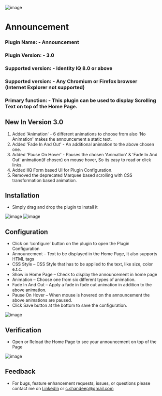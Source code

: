 ![image](https://github.com/shandeepc/Announcement/assets/42472392/1458912c-7e31-409b-9e92-d70f7dfbb8b1)

# Announcement

### Plugin Name: - Announcement
### Plugin Version: - 3.0
### Supported version: - Identity IQ 8.0 or above 
### Supported version: - Any Chromium or Firefox browser (Internet Explorer not supported)
### Primary function: - This plugin can be used to display Scrolling Text on top of the Home Page.

## New In Version 3.0
1. Added 'Animation' - 6 different animations to choose from also 'No Animation' makes the announcement a static text.
2. Added 'Fade In And Out' - An additional animation to the above chosen one.
3. Added 'Pause On Hover' - Pauses the chosen 'Animation' & 'Fade In And Out' animation(if chosen) on mouse hover, So its easy to read or click links.
4. Added IIQ Form based UI for Plugin Configuration.
5. Removed the deprecated Marquee based scrolling with CSS transformation based animation. 

## Installation
* Simply drag and drop the plugin to install it
 
![image](https://github.com/shandeepc/Announcement/assets/42472392/17582efc-e94a-48d1-9764-c3bf8689bae9)
![image](https://github.com/shandeepc/Announcement/assets/42472392/f2e13778-a4d5-4c80-a1ad-96a0e94b5189)

## Configuration
*	Click on ‘configure’ button on the plugin to open the Plugin Configuration
*	Announcement – Text to be displayed in the Home Page, It also supports HTML tags
*	CSS Style – CSS Style that has to be applied to the text, like size, color e.t.c.
*	Show in Home Page – Check to display the announcement in home page
*	Animation – Choose one from six different types of animation.
*	Fade In And Out – Apply a fade in fade out animation in addition to the above animation.
*	Pause On Hover – When mouse is hovered on the announcement the above animations are paused.
*	Click Save button at the bottom to save the configuration.

![image](https://github.com/shandeepc/Announcement/assets/42472392/fe83e403-5599-424c-bdc9-d58825f367b4)

## Verification
*	Open or Reload the Home Page to see your announcement on top of the Page

![image](https://github.com/shandeepc/Announcement/assets/42472392/7ce010bb-e68a-4f6f-91c6-baa8640980de)

## Feedback
*	For bugs, feature enhancement requests, issues, or questions please contact me on [LinkedIn](https://www.linkedin.com/in/shandeepsrinivas/) or [c.shandeep@gmail.com](mailto:c.shandeep@gmail.com)
